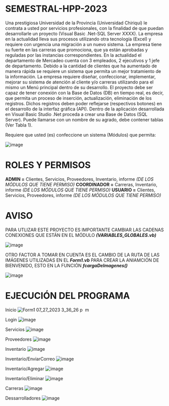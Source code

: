 # SEMESTRAL-HPP-2023


Una prestigiosa Universidad de la Provincia (Universidad Chiriquí) le contrata a usted por servicios profesionales, con la finalidad de que puedan desarrollarle un proyecto (Visual Basic .Net-SQL Server XXXX).  La empresa en la actualidad lleva sus procesos utilizando otra tecnología (Excel) y requiere con urgencia una migración a un nuevo sistema.
La empresa tiene su fuerte en las carreras que promociona, que ya están aprobadas y reguladas por las instancias correspondientes. En la actualidad el departamento de Mercadeo cuenta con 3 empleados, 2 ejecutivos y 1 jefe de departamento. Debido a la cantidad de clientes que ha aumentado de manera rápida se requiere un sistema que permita un mejor tratamiento de la información. 
La empresa requiere diseñar, confeccionar, implementar, mejorar su sistema de atención al cliente y/o carreras utilizando para el mismo un Menú principal dentro de su desarrollo. El proyecto debe ser capaz de tener conexión con la Base de Datos (DB) en tiempo real, es decir, que permita un proceso de inserción, actualización, eliminación de los registros. 
Dichos registros deben poder reflejarse (respectivos botones) en el desarrollo de la interfaz gráfica (API).
Dentro de la aplicación desarrollada en Visual Basic Studio .Net proceda a crear una Base de Datos (SQL Server). Puede llamarse con un nombre de su agrado, debe contener tablas (Ver Tabla 1). 

Requiere que usted (es) confeccione un sistema (Módulos) que permita:


![image](https://github.com/YERCKEN/SEMESTRAL-HPP-2023/assets/42678417/e0e135aa-f902-4c77-8f1c-7ee2839043be)

# ROLES Y PERMISOS

**ADMIN =** Clientes, Servicios, Proveedores, Inventario, informe _(DE LOS MÓDULOS QUE TIENE PERMISO)_
**COORDINADOR =** Carreras, Inventario, informe _(DE LOS MÓDULOS QUE TIENE PERMISO)_
**USUARIO =** Clientes, Servicios, Proveedores, informe _(DE LOS MÓDULOS QUE TIENE PERMISO)_


# AVISO

PARA UTLIZAR ESTE PROYECTO ES IMPORTANTE CAMBIAR LAS CADENAS CONEXIONES QUE ESTÁN EN EL MÓDULO ***(VARIABLES_GLOBALES.vb)***

![image](https://github.com/YERCKEN/HPP-PARCIAL-2-2023/assets/42678417/453e21f0-b4d3-4505-9f61-c2efd4a5ac60)

OTRO FACTOR A TOMAR EN CUENTA ES EL CAMBIO DE LA RUTA DE LAS IMÁGENES UTILIZADAS EN EL ***Form1.vb*** PARA CREAR LA ANIAMCIÓN DE BIENVENIDO, ESTO EN LA FUNCIÓN 
  ***fcargaDeImagenes()***

![image](https://github.com/YERCKEN/HPP-PARCIAL-2-2023/assets/42678417/ba7678cd-96f1-452d-8266-0c6d649daaa3)


# EJECUCIÓN DEL PROGRAMA


Inicio
![Form1 07_27_2023 3_36_26 p  m](https://github.com/YERCKEN/HPP-PARCIAL-2-2023/assets/42678417/69ed4f24-a4b8-4bd3-91cc-d24dde128da5)

Login
![image](https://github.com/YERCKEN/HPP-PARCIAL-2-2023/assets/42678417/8839239b-ad68-431e-b20c-8ae55cf81acc)

Servicios
![image](https://github.com/YERCKEN/HPP-PARCIAL-2-2023/assets/42678417/1dacb12f-e289-472a-bafc-6551bfa50f73)

Proveedores
![image](https://github.com/YERCKEN/HPP-PARCIAL-2-2023/assets/42678417/224551cc-d533-4e1f-bb5f-da8b5f402f17)

Inventario
![image](https://github.com/YERCKEN/HPP-PARCIAL-2-2023/assets/42678417/89a0013d-3260-4ef8-9e6a-05f30d6f68d1)

Inventario/EnviarCorreo
![image](https://github.com/YERCKEN/HPP-PARCIAL-2-2023/assets/42678417/a771c53f-792e-418c-b335-3af436e1121c)

Inventario/Agregar
![image](https://github.com/YERCKEN/HPP-PARCIAL-2-2023/assets/42678417/bc1bbc95-e821-4613-872e-050e4929bd2e)

Inventario/Eliminar
![image](https://github.com/YERCKEN/HPP-PARCIAL-2-2023/assets/42678417/453c2f94-9801-4cae-9b5e-13cc02f6a4b8)

Carreras
![image](https://github.com/YERCKEN/HPP-PARCIAL-2-2023/assets/42678417/1ce6663b-92ed-45d3-a1ae-a846447683aa)

Dessarrolladores
![image](https://github.com/YERCKEN/HPP-PARCIAL-2-2023/assets/42678417/19520d99-f672-4d25-99d6-5b41d6bbc566)
